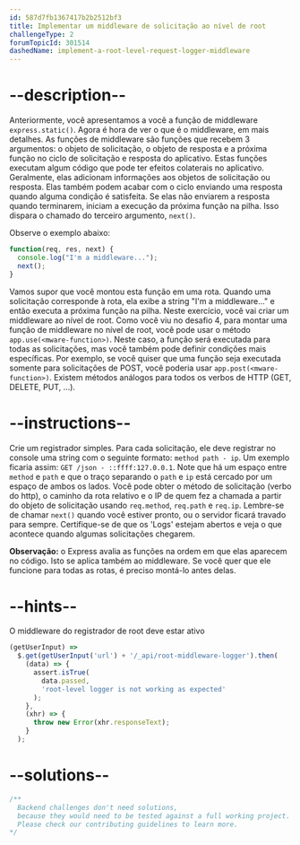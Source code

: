 ```yaml
---
id: 587d7fb1367417b2b2512bf3
title: Implementar um middleware de solicitação ao nível de root
challengeType: 2
forumTopicId: 301514
dashedName: implement-a-root-level-request-logger-middleware
---
```


# --description--

Anteriormente, você apresentamos a você a função de middleware `express.static()`. Agora é hora de ver o que é o middleware, em mais detalhes. As funções de middleware são funções que recebem 3 argumentos: o objeto de solicitação, o objeto de resposta e a próxima função no ciclo de solicitação e resposta do aplicativo. Estas funções executam algum código que pode ter efeitos colaterais no aplicativo. Geralmente, elas adicionam informações aos objetos de solicitação ou resposta. Elas também podem acabar com o ciclo enviando uma resposta quando alguma condição é satisfeita. Se elas não enviarem a resposta quando terminarem, iniciam a execução da próxima função na pilha. Isso dispara o chamado do terceiro argumento, `next()`.

Observe o exemplo abaixo:

```js
function(req, res, next) {
  console.log("I'm a middleware...");
  next();
}
```

Vamos supor que você montou esta função em uma rota. Quando uma solicitação corresponde à rota, ela exibe a string "I'm a middleware…" e então executa a próxima função na pilha. Neste exercício, você vai criar um middleware ao nível de root. Como você viu no desafio 4, para montar uma função de middleware no nível de root, você pode usar o método `app.use(<mware-function>)`. Neste caso, a função será executada para todas as solicitações, mas você também pode definir condições mais específicas. Por exemplo, se você quiser que uma função seja executada somente para solicitações de POST, você poderia usar `app.post(<mware-function>)`. Existem métodos análogos para todos os verbos de HTTP (GET, DELETE, PUT, …).

# --instructions--

Crie um registrador simples. Para cada solicitação, ele deve registrar no console uma string com o seguinte formato: `method path - ip`. Um exemplo ficaria assim: `GET /json - ::ffff:127.0.0.1`. Note que há um espaço entre `method` e `path` e que o traço separando o `path` e `ip` está cercado por um espaço de ambos os lados. Você pode obter o método de solicitação (verbo do http), o caminho da rota relativo e o IP de quem fez a chamada a partir do objeto de solicitação usando `req.method`, `req.path` e `req.ip`. Lembre-se de chamar `next()` quando você estiver pronto, ou o servidor ficará travado para sempre. Certifique-se de que os 'Logs' estejam abertos e veja o que acontece quando algumas solicitações chegarem.

**Observação:** o Express avalia as funções na ordem em que elas aparecem no código. Isto se aplica também ao middleware. Se você quer que ele funcione para todas as rotas, é preciso montá-lo antes delas.

# --hints--

O middleware do registrador de root deve estar ativo

```js
(getUserInput) =>
  $.get(getUserInput('url') + '/_api/root-middleware-logger').then(
    (data) => {
      assert.isTrue(
        data.passed,
        'root-level logger is not working as expected'
      );
    },
    (xhr) => {
      throw new Error(xhr.responseText);
    }
  );
```

# --solutions--

```js
/**
  Backend challenges don't need solutions, 
  because they would need to be tested against a full working project. 
  Please check our contributing guidelines to learn more.
*/
```
